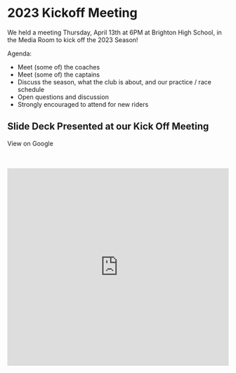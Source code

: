 # 2023 Kickoff Meeting

We held a meeting Thursday, April 13th at 6PM at Brighton High School, in the Media Room to kick off the 2023 Season!

Agenda:

- Meet (some of) the coaches
- Meet (some of) the captains
- Discuss the season, what the club is about, and our practice / race schedule
- Open questions and discussion
- Strongly encouraged to attend for new riders

<!-- The slides reviewed at the meeting are posted below, but please try to attend if you're new to the team or considering joining!

<v-btn href='https://fb.me/e/2vizshZpY'>Facebook Event Details</v-btn> -->

## Slide Deck Presented at our Kick Off Meeting

<v-btn href="https://docs.google.com/presentation/d/e/2PACX-1vR1muxRPdSsopdemgRCGK8DqQnQa7kBa-J5Fqhvr6Ocjjy3Wwh0lCubwGA96OTgsg/pub?start=false&loop=false&delayms=3000">View on Google</v-btn>

<br />
<br />

<iframe src="https://docs.google.com/presentation/d/e/2PACX-1vR1muxRPdSsopdemgRCGK8DqQnQa7kBa-J5Fqhvr6Ocjjy3Wwh0lCubwGA96OTgsg/embed?start=false&loop=false&delayms=3000" frameborder="0" width="100%" height="450" allowfullscreen="true" mozallowfullscreen="true" webkitallowfullscreen="true"></iframe>